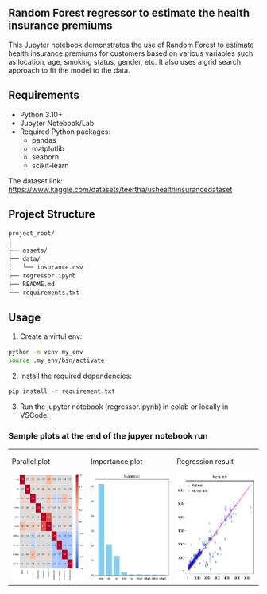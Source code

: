## Random Forest regressor to estimate the health insurance premiums

This Jupyter notebook demonstrates the use of Random Forest to estimate health insurance premiums for customers based on various variables such as location, age, smoking status, gender, etc.
It also uses a grid search approach to fit the model to the data.
 

## Requirements
- Python 3.10+
- Jupyter Notebook/Lab
- Required Python packages:
  - pandas
  - matplotlib
  - seaborn
  - scikit-learn


The dataset link: https://www.kaggle.com/datasets/teertha/ushealthinsurancedataset


## Project Structure
```bash
project_root/
│
├── assets/  
├── data/
│   └── insurance.csv
├── regressor.ipynb  
├── README.md
└── requirements.txt
```

## Usage
1. Create a virtul env:

```bash
python -m venv my_env
source .my_env/bin/activate
```

2. Install the required dependencies:

```bash
pip install -r requirement.txt
```

3. Run the jupyter notebook (regressor.ipynb) in colab or locally in VSCode. 


### Sample plots at the end of the jupyer notebook run


<table>
  <tr>
    <td>
      <p>Parallel plot</p>
      <img src="./assets/correlations.png" alt="Correlations Plot" width="250" height="220">
    </td>
    <td>
      <p>Importance plot</p>
      <img src="./assets/importance.png" alt="Importance Plot" width="250" height="220">
    </td>
    <td>
      <p>Regression result</p>
      <img src="./assets/regressions.png" alt="Regression Plot" width="250" height="220">
    </td>
  </tr>
</table>

